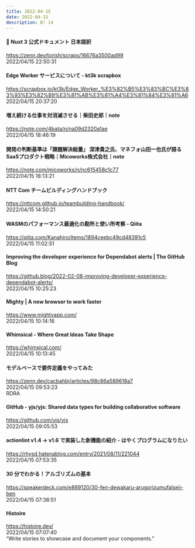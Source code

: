 ```yaml
---
title: 2022-04-15
date: 2022-04-15
description: B! 14
---
```


#### 📝 Nuxt 3 公式ドキュメント 日本語訳
https://zenn.dev/torish/scraps/16676a3500ad99<br>
2022/04/15 22:50:31<br>


#### Edge Worker サービスについて - kt3k scrapbox
https://scrapbox.io/kt3k/Edge_Worker_%E3%82%B5%E3%83%BC%E3%83%93%E3%82%B9%E3%81%AB%E3%81%A4%E3%81%84%E3%81%A6<br>
2022/04/15 20:37:20<br>


#### 増え続ける仕事を対消滅させる｜柴田史郎｜note
https://note.com/4bata/n/na09d2320a1ae<br>
2022/04/15 18:46:19<br>


#### 開発の判断基準は「課題解決総量」 深津貴之氏、マネフォ山田一也氏が語るSaaSプロダクト戦略｜Micoworks株式会社｜note
https://note.com/micoworks/n/nc615458c1c77<br>
2022/04/15 18:13:21<br>


#### NTT Com チームビルディングハンドブック
https://nttcom.github.io/teambuilding-handbook/<br>
2022/04/15 14:50:21<br>


#### WASMのパフォーマンス最適化の勘所と使い所考察 - Qiita
https://qiita.com/Kanahiro/items/1894ceebc49cd48391c5<br>
2022/04/15 11:02:51<br>


#### Improving the developer experience for Dependabot alerts | The GitHub Blog
https://github.blog/2022-02-08-improving-developer-experience-dependabot-alerts/<br>
2022/04/15 10:25:23<br>


#### Mighty | A new browser to work faster
https://www.mightyapp.com/<br>
2022/04/15 10:14:16<br>


#### Whimsical - Where Great Ideas Take Shape
https://whimsical.com/<br>
2022/04/15 10:13:45<br>


#### モデルベースで要件定義をやってみた
https://zenn.dev/cacbahbj/articles/98c86a589618a7<br>
2022/04/15 09:53:23<br>
RDRA


#### GitHub - yjs/yjs: Shared data types for building collaborative software
https://github.com/yjs/yjs<br>
2022/04/15 09:05:53<br>


#### actionlint v1.4 → v1.6 で実装した新機能の紹介 - はやくプログラムになりたい
https://rhysd.hatenablog.com/entry/2021/08/11/221044<br>
2022/04/15 07:53:35<br>


#### 30 分でわかる！アルゴリズムの基本
https://speakerdeck.com/e869120/30-fen-dewakaru-arugorizumufalseji-ben<br>
2022/04/15 07:38:51<br>


#### Histoire
https://histoire.dev/<br>
2022/04/15 07:07:40<br>
“Write stories to showcase and document your components.”


